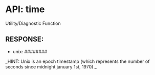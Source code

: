 # API: time


Utility/Diagnostic Function

## RESPONSE: ##
  * unix:  ########

_HINT: 
Unix is an epoch timestamp (which represents the number of seconds since midnight january 1st, 1970)
_
